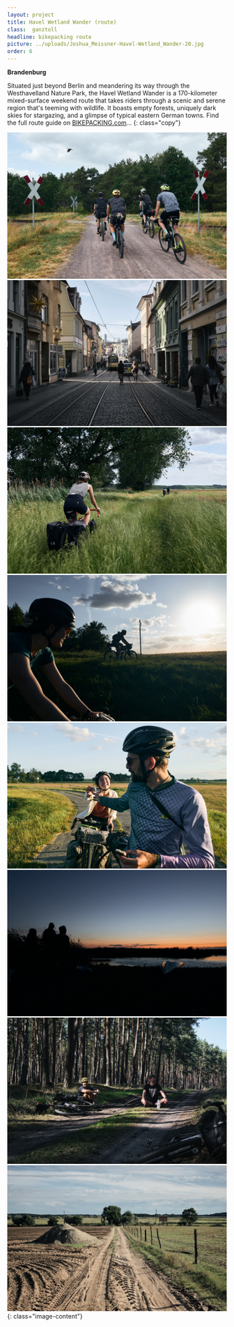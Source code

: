 ```yaml
---
layout: project
title: Havel Wetland Wander (route)
class:  ganztoll
headline: bikepacking route
picture: ../uploads/Joshua_Meissner-Havel-Wetland_Wander-20.jpg
order: 6
---
```

**Brandenburg**

Situated just beyond Berlin and meandering its way through the Westhavelland Nature Park, the Havel Wetland Wander is a 170-kilometer mixed-surface weekend route that takes riders through a scenic and serene region that's teeming with wildlife. It boasts empty forests, uniquely dark skies for stargazing, and a glimpse of typical eastern German towns.  Find the full route guide on <a href="https://bikepacking.com/routes/havel-wetland-wander/" target="_blank">BIKEPACKING.com</a>…
{: class="copy"}

![tollesbild](../uploads/Joshua_Meissner-Havel-Wetland_Wander-01.jpg)
![tollesbild](../uploads/Joshua_Meissner-Havel-Wetland_Wander-02.jpg)
![tollesbild](../uploads/Joshua_Meissner-Havel-Wetland_Wander-34.jpg)
![tollesbild](../uploads/Joshua_Meissner-Havel-Wetland_Wander-07.jpg)
![tollesbild](../uploads/Joshua_Meissner-Havel-Wetland_Wander-10.jpg)
![tollesbild](../uploads/Joshua_Meissner-Havel-Wetland_Wander-15.jpg)
![tollesbild](../uploads/Joshua_Meissner-Havel-Wetland_Wander-29.jpg)
![tollesbild](../uploads/Joshua_Meissner-Havel-Wetland_Wander-33.jpg)
{: class="image-content"}


